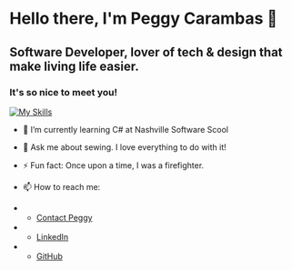 
# **Hello there, I'm Peggy Carambas** 👋 

## Software Developer, lover of tech & design that make living life easier.
### It's so nice to meet you!

[![My Skills](https://skillicons.dev/icons?i=js,html,css,figma,github,react,tailwind,vscode)](https://skillicons.dev)
  

- 🌱 I’m currently learning C# at Nashville Software Scool

- 💬 Ask me about sewing. I love everything to do with it!

- ⚡ Fun fact: Once upon a time, I was a firefighter.

- 📫 How to reach me: 
- * [Contact Peggy](mailto:PCarambas@gmail.com)
- * [LinkedIn](https://www.linkedin.com/in/peggy-carambas/)
- * [GitHub](https://github.com/PCarambas)

